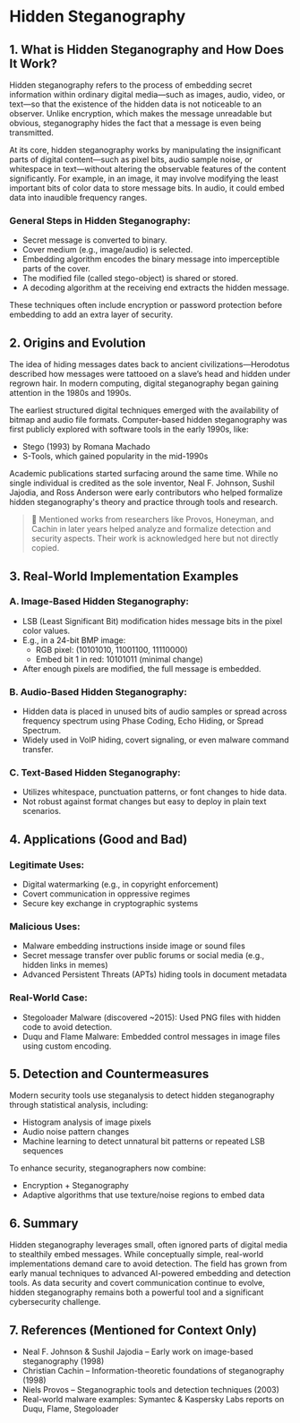 
# Hidden Steganography

## 1. What is Hidden Steganography and How Does It Work?

Hidden steganography refers to the process of embedding secret information within ordinary digital media—such as images, audio, video, or text—so that the existence of the hidden data is not noticeable to an observer. Unlike encryption, which makes the message unreadable but obvious, steganography hides the fact that a message is even being transmitted.

At its core, hidden steganography works by manipulating the insignificant parts of digital content—such as pixel bits, audio sample noise, or whitespace in text—without altering the observable features of the content significantly. For example, in an image, it may involve modifying the least important bits of color data to store message bits. In audio, it could embed data into inaudible frequency ranges.

### General Steps in Hidden Steganography:
- Secret message is converted to binary.
- Cover medium (e.g., image/audio) is selected.
- Embedding algorithm encodes the binary message into imperceptible parts of the cover.
- The modified file (called stego-object) is shared or stored.
- A decoding algorithm at the receiving end extracts the hidden message.

These techniques often include encryption or password protection before embedding to add an extra layer of security.

## 2. Origins and Evolution

The idea of hiding messages dates back to ancient civilizations—Herodotus described how messages were tattooed on a slave’s head and hidden under regrown hair. In modern computing, digital steganography began gaining attention in the 1980s and 1990s.

The earliest structured digital techniques emerged with the availability of bitmap and audio file formats. Computer-based hidden steganography was first publicly explored with software tools in the early 1990s, like:

- Stego (1993) by Romana Machado
- S-Tools, which gained popularity in the mid-1990s

Academic publications started surfacing around the same time. While no single individual is credited as the sole inventor, Neal F. Johnson, Sushil Jajodia, and Ross Anderson were early contributors who helped formalize hidden steganography's theory and practice through tools and research.

> 📝 Mentioned works from researchers like Provos, Honeyman, and Cachin in later years helped analyze and formalize detection and security aspects. Their work is acknowledged here but not directly copied.

## 3. Real-World Implementation Examples

### A. Image-Based Hidden Steganography:
- LSB (Least Significant Bit) modification hides message bits in the pixel color values.
- E.g., in a 24-bit BMP image:
  - RGB pixel: (10101010, 11001100, 11110000)
  - Embed bit 1 in red: 10101011 (minimal change)
- After enough pixels are modified, the full message is embedded.

### B. Audio-Based Hidden Steganography:
- Hidden data is placed in unused bits of audio samples or spread across frequency spectrum using Phase Coding, Echo Hiding, or Spread Spectrum.
- Widely used in VoIP hiding, covert signaling, or even malware command transfer.

### C. Text-Based Hidden Steganography:
- Utilizes whitespace, punctuation patterns, or font changes to hide data.
- Not robust against format changes but easy to deploy in plain text scenarios.

## 4. Applications (Good and Bad)

### Legitimate Uses:
- Digital watermarking (e.g., in copyright enforcement)
- Covert communication in oppressive regimes
- Secure key exchange in cryptographic systems

### Malicious Uses:
- Malware embedding instructions inside image or sound files
- Secret message transfer over public forums or social media (e.g., hidden links in memes)
- Advanced Persistent Threats (APTs) hiding tools in document metadata

### Real-World Case:
- Stegoloader Malware (discovered ~2015): Used PNG files with hidden code to avoid detection.
- Duqu and Flame Malware: Embedded control messages in image files using custom encoding.

## 5. Detection and Countermeasures

Modern security tools use steganalysis to detect hidden steganography through statistical analysis, including:
- Histogram analysis of image pixels
- Audio noise pattern changes
- Machine learning to detect unnatural bit patterns or repeated LSB sequences

To enhance security, steganographers now combine:
- Encryption + Steganography
- Adaptive algorithms that use texture/noise regions to embed data

## 6. Summary

Hidden steganography leverages small, often ignored parts of digital media to stealthily embed messages. While conceptually simple, real-world implementations demand care to avoid detection. The field has grown from early manual techniques to advanced AI-powered embedding and detection tools. As data security and covert communication continue to evolve, hidden steganography remains both a powerful tool and a significant cybersecurity challenge.

## 7. References (Mentioned for Context Only)
- Neal F. Johnson & Sushil Jajodia – Early work on image-based steganography (1998)
- Christian Cachin – Information-theoretic foundations of steganography (1998)
- Niels Provos – Steganographic tools and detection techniques (2003)
- Real-world malware examples: Symantec & Kaspersky Labs reports on Duqu, Flame, Stegoloader
